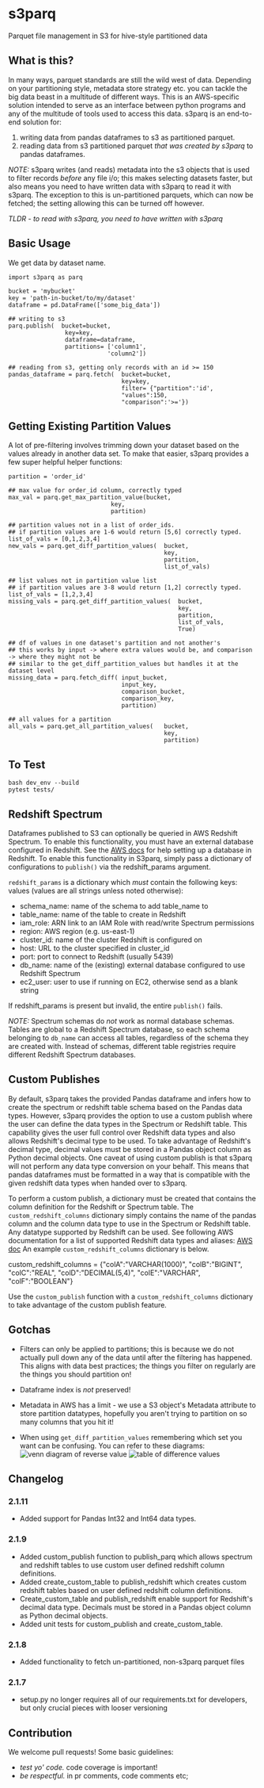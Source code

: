 # s3parq
Parquet file management in S3 for hive-style partitioned data

## What is this? 
In many ways, parquet standards are still the wild west of data. Depending on your partitioning style, metadata store strategy etc. you can tackle the big data beast in a multitude of different ways. 
This is an AWS-specific solution intended to serve as an interface between python programs and any of the multitude of tools used to access this data. s3parq is an end-to-end solution for:
1. writing data from pandas dataframes to s3 as partitioned parquet.
2. reading data from s3 partitioned parquet *that was created by s3parq* to pandas dataframes.

*NOTE:* s3parq writes (and reads) metadata into the s3 objects that is used to filter records _before_ any file i/o; this makes selecting datasets faster, but also means you need to have written data with s3parq to read it with s3parq. The exception to this is un-partitioned parquets, which can now be fetched; the setting allowing this can be turned off however.

*TLDR - to read with s3parq, you need to have written with s3parq* 
 
## Basic Usage

We get data by dataset name. 
    
    import s3parq as parq

    bucket = 'mybucket'
    key = 'path-in-bucket/to/my/dataset'
    dataframe = pd.DataFrame(['some_big_data'])
    
    ## writing to s3
    parq.publish(  bucket=bucket,
                    key=key,
                    dataframe=dataframe, 
                    partitions= ['column1',
                                'column2'])

    ## reading from s3, getting only records with an id >= 150
    pandas_dataframe = parq.fetch(  bucket=bucket,
                                    key=key,
                                    filter= {"partition":'id',
                                    "values":150, 
                                    "comparison":'>='})
    

## Getting Existing Partition Values 
A lot of pre-filtering involves trimming down your dataset based on the values already in another data set. To make that easier, s3parq provides a few super helpful helper functions: 

    partition = 'order_id'

    ## max value for order_id column, correctly typed
    max_val = parq.get_max_partition_value(bucket,
                                 key,
                                 partition)
      
    ## partition values not in a list of order_ids. 
    ## if partition values are 1-6 would return [5,6] correctly typed.
    list_of_vals = [0,1,2,3,4]
    new_vals = parq.get_diff_partition_values(  bucket,
                                                key,
                                                partition,
                                                list_of_vals)

    ## list values not in partition value list
    ## if partition values are 3-8 would return [1,2] correctly typed.
    list_of_vals = [1,2,3,4]
    missing_vals = parq.get_diff_partition_values(  bucket,
                                                    key,
                                                    partition,
                                                    list_of_vals,
                                                    True)

    ## df of values in one dataset's partition and not another's
    ## this works by input -> where extra values would be, and comparison -> where they might not be
    ## similar to the get_diff_partition_values but handles it at the dataset level
    missing_data = parq.fetch_diff( input_bucket, 
                                    input_key, 
                                    comparison_bucket, 
                                    comparison_key, 
                                    partition)

    ## all values for a partition
    all_vals = parq.get_all_partition_values(   bucket,
                                                key,
                                                partition)

## To Test
```
bash dev_env --build
pytest tests/
```

## Redshift Spectrum
Dataframes published to S3 can optionally be queried in AWS Redshift Spectrum. To enable this functionality, you must have an external database configured in Redshift. See the [AWS docs](https://docs.aws.amazon.com/redshift/latest/dg/c-using-spectrum.html) for help setting up a database in Redshift. To enable this functionality in S3parq, simply pass a dictionary of configurations to `publish()` via the redshift_params argument.

`redshift_params` is a dictionary which *must* contain the following keys: values (values are all strings unless noted otherwise):
- schema_name: name of the schema to add table_name to
- table_name: name of the table to create in Redshift
- iam_role: ARN link to an IAM Role with read/write Spectrum permissions
- region: AWS region (e.g. us-east-1)
- cluster_id: name of the cluster Redshift is configured on
- host: URL to the cluster specified in cluster_id
- port: port to connect to Redshift (usually 5439)
- db_name: name of the (existing) external database configured to use Redshift Spectrum
- ec2_user: user to use if running on EC2, otherwise send as a blank string

If redshift_params is present but invalid, the entire `publish()` fails.

*NOTE:* Spectrum schemas do _not_ work as normal database schemas. Tables are global to a Redshift Spectrum database, so each schema belonging to `db_name` can access all tables, regardless of the schema they are created with. Instead of schemas, different table registries require different Redshift Spectrum databases.

## Custom Publishes
By default, s3parq takes the provided Pandas dataframe and infers how to create the spectrum or redshift table schema based on the Pandas data types. However, s3parq provides the option to use a custom publish where the user can define the data types in the Spectrum or Redshift table. This capability gives the user full control over Redshift data types and also allows Redshift's decimal type to be used. To take advantage of Redshift's decimal type, decimal values must be stored in a Pandas object column as Python decimal objects. One caveat of using custom publish is that s3parq will not perform any data type conversion on your behalf. This means that pandas dataframes must be formatted in a way that is compatible with the given redshift data types when handed over to s3parq. 

To perform a custom publish, a dictionary must be created that contains the column definition for the Redshift or Spectrum table. The `custom_redshift_columns` dictionary simply contains the name of the pandas column and the column data type to use in the Spectrum or Redshift table. Any datatype supported by Redshift can be used. See following AWS documentation for a list of supported Redshift data types and aliases: [AWS doc](https://docs.aws.amazon.com/redshift/latest/dg/c_Supported_data_types.html) An example `custom_redshift_columns` dictionary is below.

custom_redshift_columns = {"colA":"VARCHAR(1000)", 
                        "colB":"BIGINT",
                        "colC":"REAL",
                        "colD":"DECIMAL(5,4)",
                        "colE":"VARCHAR",
                        "colF":"BOOLEAN"}

Use the `custom_publish` function with a `custom_redshift_columns` dictionary to take advantage of the custom publish feature.

## Gotchas
- Filters can only be applied to partitions; this is because we do not actually pull down any of the data until after the filtering has happened. This aligns with data best practices; the things you filter on regularly are the things you should partition on!

- Dataframe index is _not_ preserved!

- Metadata in AWS has a limit - we use a S3 object's Metadata attribute to store partition datatypes, hopefully you aren't trying to partition on so many columns that you hit it!

- When using `get_diff_partition_values` remembering which set you want can be confusing. You can refer to these diagrams: 
![venn diagram of reverse value](./assets/s3parq_get_diff_partition_values.png)
![table of difference values](./assets/s3parq_diff_table.png)

## Changelog

### 2.1.11
- Added support for Pandas Int32 and Int64 data types. 

### 2.1.9
- Added custom_publish function to publish_parq which allows spectrum and redshift tables to
use custom user defined redshift column definitions.
- Added create_custom_table to publish_redshift which creates custom redshift tables based on user defined redshift column definitions.
- Create_custom_table and publish_redshift enable support for Redshift's decimal data type. Decimals must be stored in a Pandas object column as Python decimal objects.
- Added unit tests for custom_publish and create_custom_table.

### 2.1.8
- Added functionality to fetch un-partitioned, non-s3parq parquet files

### 2.1.7
- setup.py no longer requires all of our requirements.txt for developers, 
but only crucial pieces with looser versioning

## Contribution
We welcome pull requests!
Some basic guidelines:
- *test yo' code.* code coverage is important! 
- *be respectful.* in pr comments, code comments etc;
